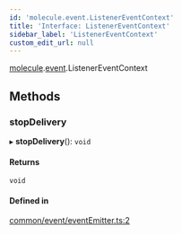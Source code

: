 ```yaml
---
id: 'molecule.event.ListenerEventContext'
title: 'Interface: ListenerEventContext'
sidebar_label: 'ListenerEventContext'
custom_edit_url: null
---
```


[molecule](../namespaces/molecule).[event](../namespaces/molecule.event).ListenerEventContext

## Methods

### stopDelivery

▸ **stopDelivery**(): `void`

#### Returns

`void`

#### Defined in

[common/event/eventEmitter.ts:2](https://github.com/DTStack/molecule/blob/927b7d39/src/common/event/eventEmitter.ts#L2)
